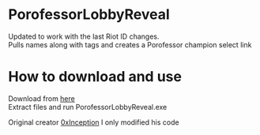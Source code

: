 # PorofessorLobbyReveal

Updated to work with the last Riot ID changes.<br />
Pulls names along with tags and creates a Porofessor champion select link

# How to download and use
Download from [here](https://github.com/AhmedMaged7/PorofessorLobbyReveal/releases/download/1.0.0/PorofessorLobbyReveal.zip) <br />
Extract files and run PorofessorLobbyReveal.exe

Original creator [0xInception](https://github.com/0xInception/LobbyReveal) I only modified his code
